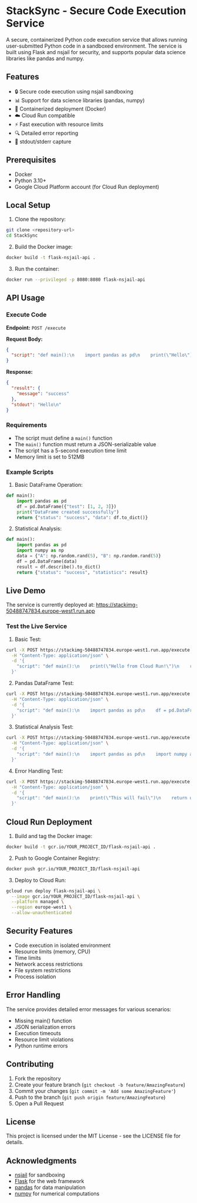 # StackSync - Secure Code Execution Service

A secure, containerized Python code execution service that allows running user-submitted Python code in a sandboxed environment. The service is built using Flask and nsjail for security, and supports popular data science libraries like pandas and numpy.

## Features

- 🔒 Secure code execution using nsjail sandboxing
- 📊 Support for data science libraries (pandas, numpy)
- 🚀 Containerized deployment (Docker)
- ☁️ Cloud Run compatible
- ⚡ Fast execution with resource limits
- 🔍 Detailed error reporting
- 📝 stdout/stderr capture

## Prerequisites

- Docker
- Python 3.10+
- Google Cloud Platform account (for Cloud Run deployment)

## Local Setup

1. Clone the repository:

```bash
git clone <repository-url>
cd StackSync
```

2. Build the Docker image:

```bash
docker build -t flask-nsjail-api .
```

3. Run the container:

```bash
docker run --privileged -p 8080:8080 flask-nsjail-api
```

## API Usage

### Execute Code

**Endpoint:** `POST /execute`

**Request Body:**

```json
{
  "script": "def main():\n    import pandas as pd\n    print(\"Hello\")\n    return {\"message\": \"success\"}"
}
```

**Response:**

```json
{
  "result": {
    "message": "success"
  },
  "stdout": "Hello\n"
}
```

### Requirements

- The script must define a `main()` function
- The `main()` function must return a JSON-serializable value
- The script has a 5-second execution time limit
- Memory limit is set to 512MB

### Example Scripts

1. Basic DataFrame Operation:

```python
def main():
    import pandas as pd
    df = pd.DataFrame({"test": [1, 2, 3]})
    print("DataFrame created successfully")
    return {"status": "success", "data": df.to_dict()}
```

2. Statistical Analysis:

```python
def main():
    import pandas as pd
    import numpy as np
    data = {"A": np.random.rand(5), "B": np.random.rand(5)}
    df = pd.DataFrame(data)
    result = df.describe().to_dict()
    return {"status": "success", "statistics": result}
```

## Live Demo

The service is currently deployed at: https://stackimg-50488747834.europe-west1.run.app

### Test the Live Service

1. Basic Test:

```bash
curl -X POST https://stackimg-50488747834.europe-west1.run.app/execute \
  -H "Content-Type: application/json" \
  -d '{
    "script": "def main():\n    print(\"Hello from Cloud Run!\")\n    return {\"status\": \"success\", \"message\": \"Test successful\"}"
  }'
```

2. Pandas DataFrame Test:

```bash
curl -X POST https://stackimg-50488747834.europe-west1.run.app/execute \
  -H "Content-Type: application/json" \
  -d '{
    "script": "def main():\n    import pandas as pd\n    df = pd.DataFrame({\"test\": [1, 2, 3]})\n    print(\"DataFrame created successfully\")\n    return {\"status\": \"success\", \"data\": df.to_dict()}"
  }'
```

3. Statistical Analysis Test:

```bash
curl -X POST https://stackimg-50488747834.europe-west1.run.app/execute \
  -H "Content-Type: application/json" \
  -d '{
    "script": "def main():\n    import pandas as pd\n    import numpy as np\n    data = {\"A\": np.random.rand(5), \"B\": np.random.rand(5)}\n    df = pd.DataFrame(data)\n    result = df.describe().to_dict()\n    print(\"Complex operation completed\")\n    return {\"status\": \"success\", \"statistics\": result}"
  }'
```

4. Error Handling Test:

```bash
curl -X POST https://stackimg-50488747834.europe-west1.run.app/execute \
  -H "Content-Type: application/json" \
  -d '{
    "script": "def main():\n    print(\"This will fail\")\n    return undefined_variable"
  }'
```

## Cloud Run Deployment

1. Build and tag the Docker image:

```bash
docker build -t gcr.io/YOUR_PROJECT_ID/flask-nsjail-api .
```

2. Push to Google Container Registry:

```bash
docker push gcr.io/YOUR_PROJECT_ID/flask-nsjail-api
```

3. Deploy to Cloud Run:

```bash
gcloud run deploy flask-nsjail-api \
  --image gcr.io/YOUR_PROJECT_ID/flask-nsjail-api \
  --platform managed \
  --region europe-west1 \
  --allow-unauthenticated
```

## Security Features

- Code execution in isolated environment
- Resource limits (memory, CPU)
- Time limits
- Network access restrictions
- File system restrictions
- Process isolation

## Error Handling

The service provides detailed error messages for various scenarios:

- Missing main() function
- JSON serialization errors
- Execution timeouts
- Resource limit violations
- Python runtime errors

## Contributing

1. Fork the repository
2. Create your feature branch (`git checkout -b feature/AmazingFeature`)
3. Commit your changes (`git commit -m 'Add some AmazingFeature'`)
4. Push to the branch (`git push origin feature/AmazingFeature`)
5. Open a Pull Request

## License

This project is licensed under the MIT License - see the LICENSE file for details.

## Acknowledgments

- [nsjail](https://github.com/google/nsjail) for sandboxing
- [Flask](https://flask.palletsprojects.com/) for the web framework
- [pandas](https://pandas.pydata.org/) for data manipulation
- [numpy](https://numpy.org/) for numerical computations
